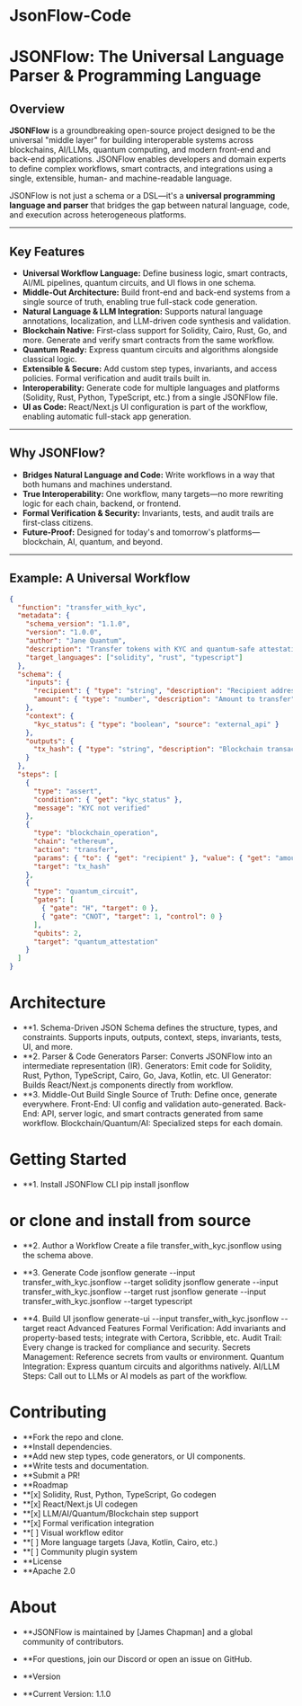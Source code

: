 # JsonFlow-Code
# JSONFlow: The Universal Language Parser & Programming Language

## Overview

**JSONFlow** is a groundbreaking open-source project designed to be the universal "middle layer" for building interoperable systems across blockchains, AI/LLMs, quantum computing, and modern front-end and back-end applications. JSONFlow enables developers and domain experts to define complex workflows, smart contracts, and integrations using a single, extensible, human- and machine-readable language.

JSONFlow is not just a schema or a DSL—it's a **universal programming language and parser** that bridges the gap between natural language, code, and execution across heterogeneous platforms.

---

## Key Features

- **Universal Workflow Language:** Define business logic, smart contracts, AI/ML pipelines, quantum circuits, and UI flows in one schema.
- **Middle-Out Architecture:** Build front-end and back-end systems from a single source of truth, enabling true full-stack code generation.
- **Natural Language & LLM Integration:** Supports natural language annotations, localization, and LLM-driven code synthesis and validation.
- **Blockchain Native:** First-class support for Solidity, Cairo, Rust, Go, and more. Generate and verify smart contracts from the same workflow.
- **Quantum Ready:** Express quantum circuits and algorithms alongside classical logic.
- **Extensible & Secure:** Add custom step types, invariants, and access policies. Formal verification and audit trails built in.
- **Interoperability:** Generate code for multiple languages and platforms (Solidity, Rust, Python, TypeScript, etc.) from a single JSONFlow file.
- **UI as Code:** React/Next.js UI configuration is part of the workflow, enabling automatic full-stack app generation.

---

## Why JSONFlow?

- **Bridges Natural Language and Code:** Write workflows in a way that both humans and machines understand.
- **True Interoperability:** One workflow, many targets—no more rewriting logic for each chain, backend, or frontend.
- **Formal Verification & Security:** Invariants, tests, and audit trails are first-class citizens.
- **Future-Proof:** Designed for today's and tomorrow's platforms—blockchain, AI, quantum, and beyond.

---

## Example: A Universal Workflow

```json
{
  "function": "transfer_with_kyc",
  "metadata": {
    "schema_version": "1.1.0",
    "version": "1.0.0",
    "author": "Jane Quantum",
    "description": "Transfer tokens with KYC and quantum-safe attestation.",
    "target_languages": ["solidity", "rust", "typescript"]
  },
  "schema": {
    "inputs": {
      "recipient": { "type": "string", "description": "Recipient address" },
      "amount": { "type": "number", "description": "Amount to transfer" }
    },
    "context": {
      "kyc_status": { "type": "boolean", "source": "external_api" }
    },
    "outputs": {
      "tx_hash": { "type": "string", "description": "Blockchain transaction hash" }
    }
  },
  "steps": [
    {
      "type": "assert",
      "condition": { "get": "kyc_status" },
      "message": "KYC not verified"
    },
    {
      "type": "blockchain_operation",
      "chain": "ethereum",
      "action": "transfer",
      "params": { "to": { "get": "recipient" }, "value": { "get": "amount" } },
      "target": "tx_hash"
    },
    {
      "type": "quantum_circuit",
      "gates": [
        { "gate": "H", "target": 0 },
        { "gate": "CNOT", "target": 1, "control": 0 }
      ],
      "qubits": 2,
      "target": "quantum_attestation"
    }
  ]
}
```


# Architecture
- **1. Schema-Driven
JSON Schema defines the structure, types, and constraints.
Supports inputs, outputs, context, steps, invariants, tests, UI, and more.
- **2. Parser & Code Generators
Parser: Converts JSONFlow into an intermediate representation (IR).
Generators: Emit code for Solidity, Rust, Python, TypeScript, Cairo, Go, Java, Kotlin, etc.
UI Generator: Builds React/Next.js components directly from workflow.
- **3. Middle-Out Build
Single Source of Truth: Define once, generate everywhere.
Front-End: UI config and validation auto-generated.
Back-End: API, server logic, and smart contracts generated from same workflow.
Blockchain/Quantum/AI: Specialized steps for each domain.


# Getting Started
- **1. Install JSONFlow CLI
pip install jsonflow
# or clone and install from source
- **2. Author a Workflow
Create a file transfer_with_kyc.jsonflow using the schema above.

- **3. Generate Code
jsonflow generate --input transfer_with_kyc.jsonflow --target solidity
jsonflow generate --input transfer_with_kyc.jsonflow --target rust
jsonflow generate --input transfer_with_kyc.jsonflow --target typescript
- **4. Build UI
jsonflow generate-ui --input transfer_with_kyc.jsonflow --target react
Advanced Features
Formal Verification: Add invariants and property-based tests; integrate with Certora, Scribble, etc.
Audit Trail: Every change is tracked for compliance and security.
Secrets Management: Reference secrets from vaults or environment.
Quantum Integration: Express quantum circuits and algorithms natively.
AI/LLM Steps: Call out to LLMs or AI models as part of the workflow.

# Contributing
- **Fork the repo and clone.
- **Install dependencies.
- **Add new step types, code generators, or UI components.
- **Write tests and documentation.
- **Submit a PR!
- **Roadmap
- **[x] Solidity, Rust, Python, TypeScript, Go codegen
- **[x] React/Next.js UI codegen
- **[x] LLM/AI/Quantum/Blockchain step support
- **[x] Formal verification integration
- **[ ] Visual workflow editor
- **[ ] More language targets (Java, Kotlin, Cairo, etc.)
- **[ ] Community plugin system
- **License
- **Apache 2.0

# About
- **JSONFlow is maintained by [James Chapman] and a global community of contributors.
- **For questions, join our Discord or open an issue on GitHub.

- **Version
- **Current Version: 1.1.0


